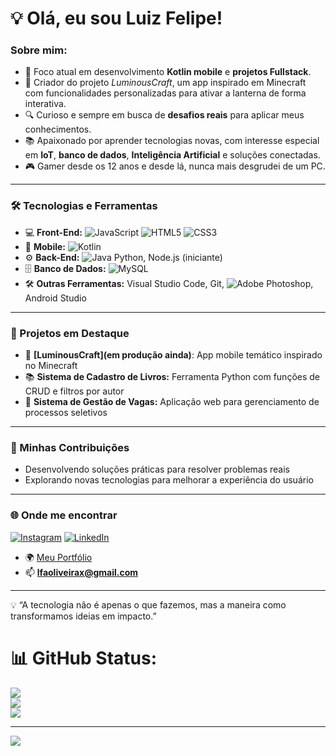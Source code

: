 # 💡 Olá, eu sou Luiz Felipe!  

### Sobre mim:  

- 🎯 Foco atual em desenvolvimento **Kotlin mobile** e **projetos Fullstack**.  
- 📱 Criador do projeto *LuminousCraft*, um app inspirado em Minecraft com funcionalidades personalizadas para ativar a lanterna de forma interativa.  
- 🔍 Curioso e sempre em busca de **desafios reais** para aplicar meus conhecimentos.  
- 📚 Apaixonado por aprender tecnologias novas, com interesse especial em **IoT**, **banco de dados**, **Inteligência Artificial** e soluções conectadas.  
- 🎮 Gamer desde os 12 anos e desde lá, nunca mais desgrudei de um PC.  

---

### 🛠 Tecnologias e Ferramentas  

- 💻 **Front-End:** ![JavaScript](https://img.shields.io/badge/javascript-%23323330.svg?style=flat&logo=javascript&logoColor=%23F7DF1E) ![HTML5](https://img.shields.io/badge/html5-%23E34F26.svg?style=flat&logo=html5&logoColor=white) ![CSS3](https://img.shields.io/badge/css3-%231572B6.svg?style=flat&logo=css3&logoColor=white)
- 📱 **Mobile:** ![Kotlin](https://img.shields.io/badge/kotlin-%237F52FF.svg?style=flat&logo=kotlin&logoColor=white)  
- ⚙️ **Back-End:** ![Java](https://img.shields.io/badge/java-%23ED8B00.svg?style=flat&logo=openjdk&logoColor=white) Python, Node.js (iniciante)  
- 🗄️ **Banco de Dados:** ![MySQL](https://img.shields.io/badge/mysql-%2300000f.svg?style=flat&logo=mysql&logoColor=white) 
- 🛠 **Outras Ferramentas:** Visual Studio Code, Git, ![Adobe Photoshop](https://img.shields.io/badge/Adobe%20photoshop-%2331A8FF.svg?style=flat&logo=adobe%20photoshop&logoColor=white), Android Studio  

---

### 🌱 Projetos em Destaque  

- 🔦 **[LuminousCraft](em produção ainda)**: App mobile temático inspirado no Minecraft  
- 📚 **Sistema de Cadastro de Livros:** Ferramenta Python com funções de CRUD e filtros por autor  
- 🏢 **Sistema de Gestão de Vagas:** Aplicação web para gerenciamento de processos seletivos  

---

### 🚀 Minhas Contribuições  

- Desenvolvendo soluções práticas para resolver problemas reais  
- Explorando novas tecnologias para melhorar a experiência do usuário  

---

### 🌐 Onde me encontrar  
[![Instagram](https://img.shields.io/badge/Instagram-%23E4405F.svg?logo=Instagram&logoColor=white)](https://instagram.com/luizfelipex_) [![LinkedIn](https://img.shields.io/badge/LinkedIn-%230077B5.svg?logo=linkedin&logoColor=white)](https://linkedin.com/in/luizfelipex/) 

- 🌍 [Meu Portfólio](https://linktr.ee/luizfelipex)  
- 📫 **lfaoliveirax@gmail.com**

---

💡 “A tecnologia não é apenas o que fazemos, mas a maneira como transformamos ideias em impacto.”  

# 📊 GitHub Status:
![](https://github-readme-stats.vercel.app/api?username=LuizFelipeLFA&theme=dark&hide_border=true&include_all_commits=false&count_private=false)<br/>
![](https://github-readme-streak-stats.herokuapp.com/?user=LuizFelipeLFA&theme=dark&hide_border=true)<br/>
![](https://github-readme-stats.vercel.app/api/top-langs/?username=LuizFelipeLFA&theme=dark&hide_border=true&include_all_commits=false&count_private=false&layout=compact)

---
[![](https://visitcount.itsvg.in/api?id=LuizFelipeLFA&icon=0&color=0)](https://visitcount.itsvg.in)

<!-- Proudly created with GPRM ( https://gprm.itsvg.in ) -->
